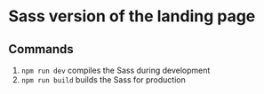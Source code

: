 # Sass version of the landing page

## Commands

1. `npm run dev` compiles the Sass during development
2. `npm run build` builds the Sass for production
